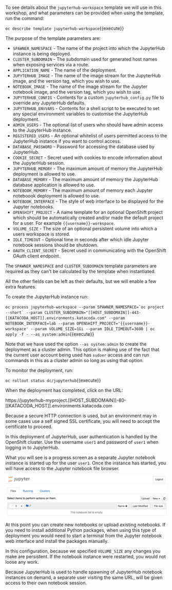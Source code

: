 To see details about the `jupyterhub-workspace` template we will use in this workshop, and what parameters can be provided when using the template, run the command:

``oc describe template jupyterhub-workspace``{{execute}}

The purpose of the template parameters are:

* ``SPAWNER_NAMESPACE`` - The name of the project into which the JupyterHub instance is being deployed.
* ``CLUSTER_SUBDOMAIN`` - The subdomain used for generated host names when exposing services via a route.
* ``APPLICATION_NAME`` - The name of the deployment.
* ``JUPYTERHUB_IMAGE`` - The name of the image stream for the JupyterHub image, and the version tag, which you wish to use.
* ``NOTEBOOK_IMAGE`` - The name of the image stream for the Jupyter notebook image, and the version tag, which you wish to use.
* ``JUPYTERHUB_CONFIG`` - Contents for a custom `jupyterhub_config.py` file to override any JupyterHub defaults.
* ``JUPYTERHUB_ENVVARS`` - Contents for a shell script to be executed to set any special environment variables to customise the JupyterHub deployment.
* ``ADMIN_USERS`` - The optional list of users who should have admin access to the JupyterHub instance.
* ``REGISTERED_USERS`` - An optional whitelist of users permitted access to the JupyterHub instance if you want to control access.
* ``DATABASE_PASSWORD`` - Password for accessing the database used by JupyterHub.
* ``COOKIE_SECRET`` - Secret used with cookies to encode information about the JupyterHub session.
* ``JUPYTERHUB_MEMORY`` - The maximum amount of memory the JupyterHub deployment is allowed to use.
* ``DATABASE_MEMORY`` - The maximum amount of memory the JupyterHub database application is allowed to use.
* ``NOTEBOOK_MEMORY`` - The maximum amount of memory each Jupyter noteboook deployment is allowed to use.
* ``NOTEBOOK_INTERFACE`` - The style of web interface to be displayed for the Jupyter notebooks.
* ``OPENSHIFT_PROJECT`` - A name template for an optional OpenShift project which should be automatically created and/or made the default project for a user. For example ``{{username}}-workspace``.
* ``VOLUME_SIZE`` - The size of an optional persistent volume into which a users workspace is stored.
* ``IDLE_TIMEOUT`` - Optional time in seconds after which idle Jupyter notebook sessions should be shutdown.
* ``OAUTH_CLIENT_SECRET`` - Secret used in communicating with the OpenShift OAuth client endpoint.

The ``SPAWNER_NAMESPACE`` and ``CLUSTER_SUBDOMAIN`` template parameters are required as they can't be calculated by the template when instantiated.

All the other fields can be left as their defaults, but we will enable a few extra features.

To create the JupyterHub instance run:

``oc process jupyterhub-workspace --param SPAWNER_NAMESPACE=`oc project --short` --param CLUSTER_SUBDOMAIN="[[HOST_SUBDOMAIN]]-443-[[KATACODA_HOST]].environments.katacoda.com" --param NOTEBOOK_INTERFACE=lab --param OPENSHIFT_PROJECT='{{username}}-workspace' --param VOLUME_SIZE=1Gi --param IDLE_TIMEOUT=3600 | oc apply -f - --as system:admin``{{execute}}

Note that we have used the option ``--as system:admin`` to create the deployment as a cluster admin. This option is making use of the fact that the current user account being used has ``sudoer`` access and can run commands in this as a cluster admin so long as using that option.

To monitor the deployment, run:

``oc rollout status dc/jupyterhub``{{execute}}

When the deployment has completed, click on the URL:

https://jupyterhub-myproject.[[HOST_SUBDOMAIN]]-80-[[KATACODA_HOST]].environments.katacoda.com

Because a secure HTTP connection is used, but an environment may in some cases use a self signed SSL certificate, you will need to accept the certificate to proceed.

In this deployment of JupyterHub, user authentication is handled by the OpenShift cluster. Use the username ``user1`` and password of ``user1`` when logging in to JupyterHub.

What you will see is a progress screen as a separate Jupyter notebook instance is started up for the user ``user1``. Once the instance has started, you will have access to the Jupyter notebook file browser.

![Classic Notebook](../../assets/jupyternotebooks/jupyter-workspace-42/04-classic-notebook-interface.png)

At this point you can create new notebooks or upload existing notebooks. If you need to install additional Python packages, when using this type of deployment you would need to start a terminal from the Jupyter notebook web interface and install the packages manually.

In this configuration, because we specified ``VOLUME_SIZE`` any changes you make are persistent. If the notebook instance were restarted, you would not loose any work.

Because JupyterHub is used to handle spawning of JupyterHub notebook instances on demand, a separate user visiting the same URL, will be given access to their own notebook session.
